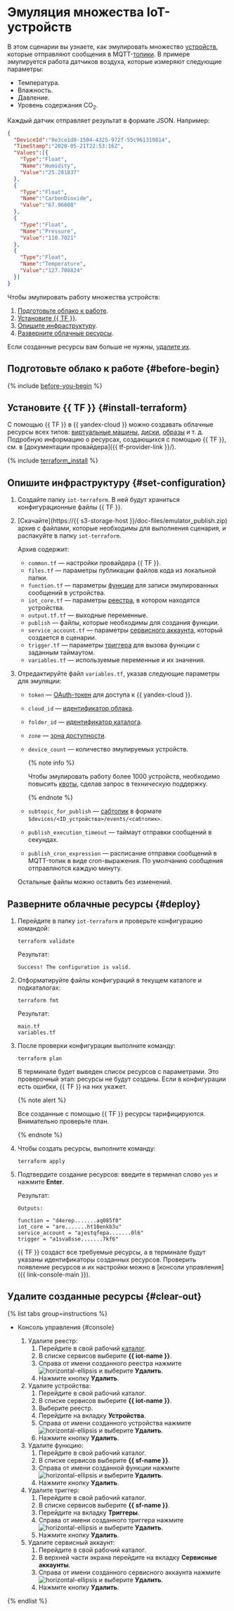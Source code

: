 # Эмуляция множества IoT-устройств

В этом сценарии вы узнаете, как эмулировать множество [устройств](../../iot-core/concepts/index.md#device), которые отправляют сообщения в MQTT-[топики](../../iot-core/concepts/topic/index.md). В примере эмулируется работа датчиков воздуха, которые измеряют следующие параметры:
* Температура.
* Влажность.
* Давление.
* Уровень содержания CO<sub>2</sub>.

Каждый датчик отправляет результат в формате JSON. Например:

```json
{
  "DeviceId":"0e3ce1d0-1504-4325-972f-55c961319814",
  "TimeStamp":"2020-05-21T22:53:16Z",
  "Values":[{
    "Type":"Float",
    "Name":"Humidity",
    "Value":"25.281837"
  },
  {
    "Type":"Float",
    "Name":"CarbonDioxide",
    "Value":"67.96608"
  },
  {
    "Type":"Float",
    "Name":"Pressure",
    "Value":"110.7021"
  },
  {
    "Type":"Float",
    "Name":"Temperature",
    "Value":"127.708824"
  }]
}
```

Чтобы эмулировать работу множества устройств:
1. [Подготовьте облако к работе](#before-begin).
1. [Установите {{ TF }}](#install-terraform).
1. [Опишите инфраструктуру](#set-configuration).
1. [Разверните облачные ресурсы](#deploy).

Если созданные ресурсы вам больше не нужны, [удалите их](#clear-out).

## Подготовьте облако к работе {#before-begin}

{% include [before-you-begin](../_tutorials_includes/before-you-begin.md) %}

## Установите {{ TF }} {#install-terraform}

С помощью {{ TF }} в {{ yandex-cloud }} можно создавать облачные ресурсы всех типов: [виртуальные машины](../../compute/concepts/vm.md), [диски](../../compute/concepts/disk.md), [образы](../../compute/concepts/image.md) и т. д. Подробную информацию о ресурсах, создающихся с помощью {{ TF }}, см. в [документации провайдера]({{ tf-provider-link }}/).

{% include [terraform_install](../terraform-install.md) %}

## Опишите инфраструктуру {#set-configuration}

1. Создайте папку `iot-terraform`. В ней будут храниться конфигурационные файлы {{ TF }}.
1. [Скачайте](https://{{ s3-storage-host }}/doc-files/emulator_publish.zip) архив с файлами, которые необходимы для выполнения сценария, и распакуйте в папку `iot-terraform`.

   Архив содержит:
   * `common.tf` — настройки провайдера {{ TF }}.
   * `files.tf` — параметры публикации файлов кода из локальной папки.
   * `function.tf` — параметры [функции](../../functions/concepts/function.md) для записи эмулированных сообщений в устройства.
   * `iot_core.tf` — параметры [реестра](../../iot-core/concepts/index.md#registry), в котором находятся устройства.
   * `output.tf.tf` — выходные переменные.
   * `publish` — файлы, которые необходимы для создания функции.
   * `service_account.tf` — параметры [сервисного аккаунта](../../iam/concepts/users/service-accounts.md), который создается в сценарии.
   * `trigger.tf` — параметры [триггера](../../functions/concepts/trigger/index.md) для вызова функции с заданным таймаутом.
   * `variables.tf` — используемые переменные и их значения.
1. Отредактируйте файл `variables.tf`, указав следующие параметры для эмуляции:
   * `token` — [OAuth-токен](../../iam/concepts/authorization/oauth-token.md) для доступа к {{ yandex-cloud }}.
   * `cloud_id` — [идентификатор облака](../../resource-manager/operations/cloud/get-id.md).
   * `folder_id` — [идентификатор каталога](../../resource-manager/operations/folder/get-id.md).
   * `zone` — [зона доступности](../../overview/concepts/geo-scope.md).
   * `device_count` — количество эмулируемых устройств.

     {% note info %}

     Чтобы эмулировать работу более 1000 устройств, необходимо повысить [квоты](../../iot-core/concepts/limits.md), сделав запрос в техническую поддержку.

     {% endnote %}

   * `subtopic_for_publish` — [сабтопик](../../iot-core/concepts/topic/subtopic.md) в формате `$devices/<ID_устройства>/events/<сабтопик>`.
   * `publish_execution_timeout` — таймаут отправки сообщений в секундах.
   * `publish_cron_expression` — расписание отправки сообщений в MQTT-топик в виде cron-выражения. По умолчанию сообщения отправляются каждую минуту.

   Остальные файлы можно оставить без изменений.

## Разверните облачные ресурсы {#deploy}

1. Перейдите в папку `iot-terraform` и проверьте конфигурацию командой:

   ```hcl
   terraform validate
   ```

   Результат:

   ```text
   Success! The configuration is valid.
   ```

1. Отформатируйте файлы конфигураций в текущем каталоге и подкаталогах:

   ```hcl
   terraform fmt
   ```

   Результат:

   ```text
   main.tf
   variables.tf
   ```

1. После проверки конфигурации выполните команду:

   ```hcl
   terraform plan
   ```

   В терминале будет выведен список ресурсов с параметрами. Это проверочный этап: ресурсы не будут созданы. Если в конфигурации есть ошибки, {{ TF }} на них укажет.

   {% note alert %}

   Все созданные с помощью {{ TF }} ресурсы тарифицируются. Внимательно проверьте план.

   {% endnote %}

1. Чтобы создать ресурсы, выполните команду:

   ```hcl
   terraform apply
   ```

1. Подтвердите создание ресурсов: введите в терминал слово `yes` и нажмите **Enter**.

   Результат:

   ```text
   Outputs:

   function = "d4erep.......aq085f0"
   iot_core = "are.......ht10enkb3u"
   service_account = "ajestqfepa.......0l6"
   trigger = "a1sva8sse.......7kf6"
   ```

   {{ TF }} создаст все требуемые ресурсы, а в терминале будут указаны идентификаторы созданных ресурсов. Проверить появление ресурсов и их настройки можно в [консоли управления]({{ link-console-main }}).

## Удалите созданные ресурсы {#clear-out}

{% list tabs group=instructions %}

- Консоль управления {#console}

  1. Удалите реестр:
     1. Перейдите в свой рабочий [каталог](../../resource-manager/concepts/resources-hierarchy.md#folder).
     1. В списке сервисов выберите **{{ iot-name }}**.
     1. Справа от имени созданного реестра нажмите ![horizontal-ellipsis](../../_assets/horizontal-ellipsis.svg) и выберите **Удалить**.
     1. Нажмите кнопку **Удалить**.
  1. Удалите устройства:
     1. Перейдите в свой рабочий каталог.
     1. В списке сервисов выберите **{{ iot-name }}**.
     1. Выберите реестр.
     1. Перейдите на вкладку **Устройства**.
     1. Справа от имени созданного устройства нажмите ![horizontal-ellipsis](../../_assets/horizontal-ellipsis.svg) и выберите **Удалить**.
     1. Нажмите кнопку **Удалить**.
  1. Удалите функцию:
     1. Перейдите в свой рабочий каталог.
     1. В списке сервисов выберите **{{ sf-name }}**.
     1. Справа от имени созданной функции нажмите ![horizontal-ellipsis](../../_assets/horizontal-ellipsis.svg) и выберите **Удалить**.
     1. Нажмите кнопку **Удалить**.
  1. Удалите триггер:
     1. Перейдите в свой рабочий каталог.
     1. В списке сервисов выберите **{{ sf-name }}**.
     1. Перейдите на вкладку **Триггеры**.
     1. Справа от имени созданного триггера нажмите ![horizontal-ellipsis](../../_assets/horizontal-ellipsis.svg) и выберите **Удалить**.
     1. Нажмите кнопку **Удалить**.
  1. Удалите сервисный аккаунт:
     1. Перейдите в свой рабочий каталог.
     1. В верхней части экрана перейдите на вкладку **Сервисные аккаунты**.
     1. Справа от имени созданного сервисного аккаунта нажмите ![horizontal-ellipsis](../../_assets/horizontal-ellipsis.svg) и выберите **Удалить**.
     1. Нажмите кнопку **Удалить**.

{% endlist %}